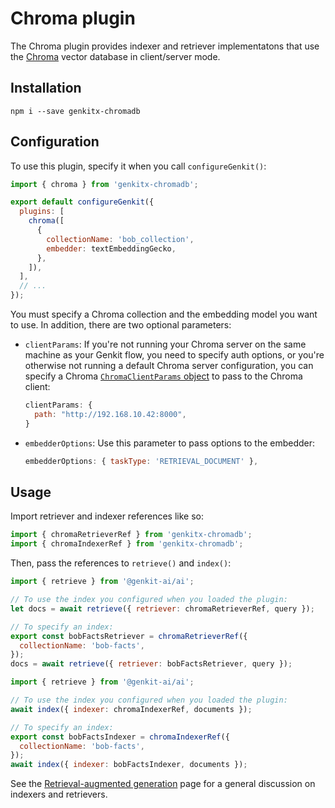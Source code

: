 # Chroma plugin

The Chroma plugin provides indexer and retriever implementatons that use the
[Chroma](https://docs.trychroma.com/) vector database in client/server mode.

## Installation

```posix-terminal
npm i --save genkitx-chromadb
```

## Configuration

To use this plugin, specify it when you call `configureGenkit()`:

```js
import { chroma } from 'genkitx-chromadb';

export default configureGenkit({
  plugins: [
    chroma([
      {
        collectionName: 'bob_collection',
        embedder: textEmbeddingGecko,
      },
    ]),
  ],
  // ...
});
```

You must specify a Chroma collection and the embedding model you want to use. In
addition, there are two optional parameters:

- `clientParams`: If you're not running your Chroma server on the same machine
  as your Genkit flow, you need to specify auth options, or you're otherwise not
  running a default Chroma server configuration, you can specify a Chroma
  [`ChromaClientParams` object](https://docs.trychroma.com/js_reference/Client)
  to pass to the Chroma client:

  ```js
  clientParams: {
    path: "http://192.168.10.42:8000",
  }
  ```

- `embedderOptions`: Use this parameter to pass options to the embedder:

  ```js
  embedderOptions: { taskType: 'RETRIEVAL_DOCUMENT' },
  ```

## Usage

Import retriever and indexer references like so:

```js
import { chromaRetrieverRef } from 'genkitx-chromadb';
import { chromaIndexerRef } from 'genkitx-chromadb';
```

Then, pass the references to `retrieve()` and `index()`:

```js
import { retrieve } from '@genkit-ai/ai';

// To use the index you configured when you loaded the plugin:
let docs = await retrieve({ retriever: chromaRetrieverRef, query });

// To specify an index:
export const bobFactsRetriever = chromaRetrieverRef({
  collectionName: 'bob-facts',
});
docs = await retrieve({ retriever: bobFactsRetriever, query });
```

```js
import { retrieve } from '@genkit-ai/ai';

// To use the index you configured when you loaded the plugin:
await index({ indexer: chromaIndexerRef, documents });

// To specify an index:
export const bobFactsIndexer = chromaIndexerRef({
  collectionName: 'bob-facts',
});
await index({ indexer: bobFactsIndexer, documents });
```

See the [Retrieval-augmented generation](../rag.md) page for a general
discussion on indexers and retrievers.

